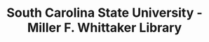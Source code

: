 ---
layout: repo
title: "South Carolina State University - Miller F. Whittaker Library"
id: 2158
permalink: repos/2158/
---